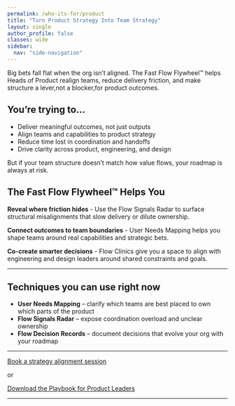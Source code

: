 ```yaml
---
permalink: /who-its-for/product
title: "Turn Product Strategy Into Team Strategy"
layout: single
author_profile: false
classes: wide
sidebar:
  nav: "side-navigation"
---
```


Big bets fall flat when the org isn’t aligned. The Fast Flow Flywheel™️ helps Heads of Product realign teams, reduce delivery friction, and make structure a lever,not a blocker,for product outcomes.

## You’re trying to…

- Deliver meaningful outcomes, not just outputs
- Align teams and capabilities to product strategy
- Reduce time lost in coordination and handoffs
- Drive clarity across product, engineering, and design

But if your team structure doesn’t match how value flows, your roadmap is always at risk.

## The Fast Flow Flywheel™️ Helps You

**Reveal where friction hides** - Use the Flow Signals Radar to surface structural misalignments that slow delivery or dilute ownership.

**Connect outcomes to team boundaries** - User Needs Mapping helps you shape teams around real capabilities and strategic bets.

**Co-create smarter decisions** - Flow Clinics give you a space to align with engineering and design leaders around shared constraints and goals.

---

## Techniques you can use right now

- **User Needs Mapping** – clarify which teams are best placed to own which parts of the product
- **Flow Signals Radar** – expose coordination overload and unclear ownership
- **Flow Decision Records** – document decisions that evolve your org with your roadmap

---

[Book a strategy alignment session](/contact)

or

[Download the Playbook for Product Leaders](/playbooks/product-leader-playbook)

---


